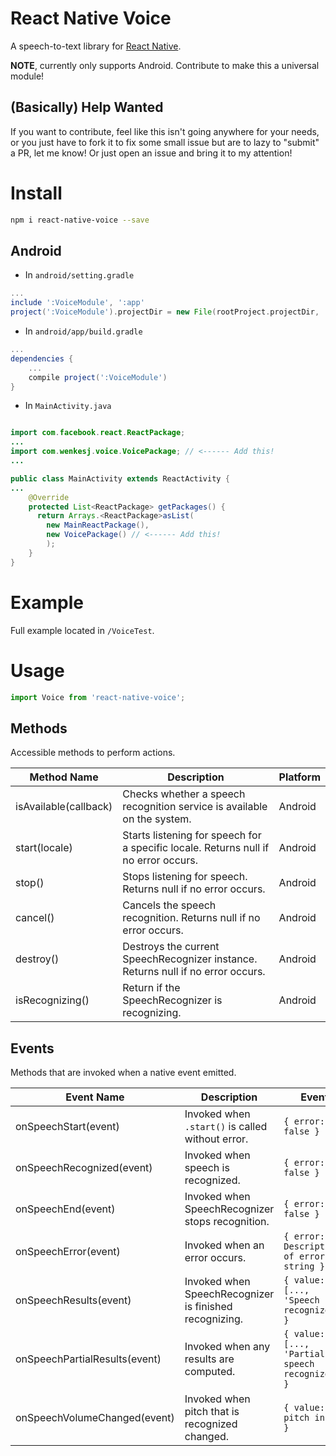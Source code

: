 # React Native Voice
A speech-to-text library for [React Native](https://facebook.github.io/react-native/).

**NOTE**, currently only supports Android. Contribute to make this a universal module!

## (Basically) Help Wanted
If you want to contribute, feel like this isn't going anywhere for your needs, or you just have to fork it to fix some small issue but are to lazy to "submit" a PR, let me know! Or just open an issue and bring it to my attention!

# Install

```sh
npm i react-native-voice --save
```

## Android
- In `android/setting.gradle`

```gradle
...
include ':VoiceModule', ':app'
project(':VoiceModule').projectDir = new File(rootProject.projectDir, '../node_modules/react-native-voice/android')
```

- In `android/app/build.gradle`

```gradle
...
dependencies {
    ...
    compile project(':VoiceModule')
}
```

- In `MainActivity.java`

```java

import com.facebook.react.ReactPackage;
...
import com.wenkesj.voice.VoicePackage; // <------ Add this!
...

public class MainActivity extends ReactActivity {
...
    @Override
    protected List<ReactPackage> getPackages() {
      return Arrays.<ReactPackage>asList(
        new MainReactPackage(),
        new VoicePackage() // <------ Add this!
        );
    }
}
```

# Example
Full example located in `/VoiceTest`.

# Usage

```javascript
import Voice from 'react-native-voice';
```

## Methods
Accessible methods to perform actions.

Method Name           | Description                                                                         | Platform
--------------------- | ----------------------------------------------------------------------------------- | --------
isAvailable(callback) | Checks whether a speech recognition service is available on the system.             | Android
start(locale)         | Starts listening for speech for a specific locale. Returns null if no error occurs. | Android
stop()                | Stops listening for speech. Returns null if no error occurs.                        | Android
cancel()              | Cancels the speech recognition. Returns null if no error occurs.                    | Android
destroy()             | Destroys the current SpeechRecognizer instance. Returns null if no error occurs.    | Android
isRecognizing()       | Return if the SpeechRecognizer is recognizing.                                      | Android

## Events
Methods that are invoked when a native event emitted.

Event Name                    | Description                                            | Event                                           | Platform
----------------------------- | ------------------------------------------------------ | ----------------------------------------------- | --------
onSpeechStart(event)          | Invoked when `.start()` is called without error.       | `{ error: false }`                              | Android
onSpeechRecognized(event)     | Invoked when speech is recognized.                     | `{ error: false }`                              | Android
onSpeechEnd(event)            | Invoked when SpeechRecognizer stops recognition.       | `{ error: false }`                              | Android
onSpeechError(event)          | Invoked when an error occurs.                          | `{ error: Description of error as string }`     | Android
onSpeechResults(event)        | Invoked when SpeechRecognizer is finished recognizing. | `{ value: [..., 'Speech recognized'] }`         | Android
onSpeechPartialResults(event) | Invoked when any results are computed.                 | `{ value: [..., 'Partial speech recognized'] }` | Android
onSpeechVolumeChanged(event)  | Invoked when pitch that is recognized changed.         | `{ value: pitch in dB }`                        | Android

